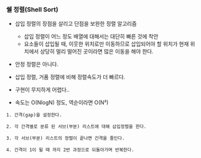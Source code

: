 ### 쉘 정렬(Shell Sort)

- 삽입 정렬의 장점을 살리고 단점을 보완한 정렬 알고리즘
    - 삽입 정렬이 어느 정도 배열에 대해서는 대단히 빠른 것에 착안
    - 요소들이 삽입될 때, 이웃한 위치로만 이동하므로 삽입되어야 할 위치가 현재 위치에서 상당히 멀리 떨어진 곳이라면 많은 이동을 해야 한다.

- 안정 정렬은 아니다.


- 삽입 정렬, 거품 정렬에 비해 정렬속도가 더 빠르다.


- 구현이 무지하게 어렵다..


- 속도는 O(NlogN) 정도, 역순이라면 O(N²)

```text
1. 간격(gap)을 설정한다.

2. 각 간격별로 분류 된 서브(부분) 리스트에 대해 삽입정렬을 한다.

3. 각 서브(부분) 리스트의 정렬이 끝나면 간격을 줄인다.

4. 간격이 1이 될 때 까지 2번 과정으로 되돌아가며 반복한다.
```